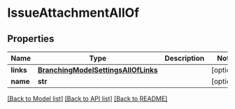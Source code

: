 # IssueAttachmentAllOf

## Properties
Name | Type | Description | Notes
------------ | ------------- | ------------- | -------------
**links** | [**BranchingModelSettingsAllOfLinks**](BranchingModelSettingsAllOfLinks.md) |  | [optional] 
**name** | **str** |  | [optional] 

[[Back to Model list]](../README.md#documentation-for-models) [[Back to API list]](../README.md#documentation-for-api-endpoints) [[Back to README]](../README.md)


